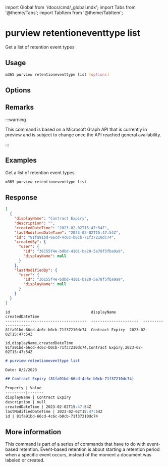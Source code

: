 <!-- DISCLAIMER: All secrets, passwords, and sensitive values in this document are examples only and not real credentials. -->
import Global from '/docs/cmd/_global.mdx';
import Tabs from '@theme/Tabs';
import TabItem from '@theme/TabItem';

# purview retentioneventtype list

Get a list of retention event types

## Usage

```sh
m365 purview retentioneventtype list [options]
```

## Options

<Global />

## Remarks

:::warning

This command is based on a Microsoft Graph API that is currently in preview and is subject to change once the API reached general availability.

:::

## Examples

Get a list of retention event types.

```sh
m365 purview retentioneventtype list
```

## Response


<Tabs>
  <TabItem value="JSON">

  ```json
  [
    {
      "displayName": "Contract Expiry",
      "description": "",
      "createdDateTime": "2023-02-02T15:47:54Z",
      "lastModifiedDateTime": "2023-02-02T15:47:54Z",
      "id": "81fa91bd-66cd-4c6c-b0cb-71f37210dc74",
      "createdBy": {
        "user": {
          "id": "36155f4e-bdbd-4101-ba20-5e78f5fba9a9",
          "displayName": null
        }
      },
      "lastModifiedBy": {
        "user": {
          "id": "36155f4e-bdbd-4101-ba20-5e78f5fba9a9",
          "displayName": null
        }
      }
    }
  ]
  ```

  </TabItem>
  <TabItem value="Text">

  ```text
  id                                    displayName            createdDateTime
  ------------------------------------  ---------------------  --------------------
  81fa91bd-66cd-4c6c-b0cb-71f37210dc74  Contract Expiry  2023-02-02T15:47:54Z
  ```

  </TabItem>
  <TabItem value="CSV">

  ```csv
  id,displayName,createdDateTime
  81fa91bd-66cd-4c6c-b0cb-71f37210dc74,Contract Expiry,2023-02-02T15:47:54Z
  ```

  </TabItem>
  <TabItem value="Markdown">

  ```md
  # purview retentioneventtype list

  Date: 8/2/2023

  ## Contract Expiry (81fa91bd-66cd-4c6c-b0cb-71f37210dc74)

  Property | Value
  ---------|-------
  displayName | Contract Expiry
  description | null
  createdDateTime | 2023-02-02T15:47:54Z
  lastModifiedDateTime | 2023-02-02T15:47:54Z
  id | 81fa91bd-66cd-4c6c-b0cb-71f37210dc74
  ```

  </TabItem>
</Tabs>

## More information

This command is part of a series of commands that have to do with event-based retention. Event-based retention is about starting a retention period when a specific event occurs, instead of the moment a document was labeled or created.

